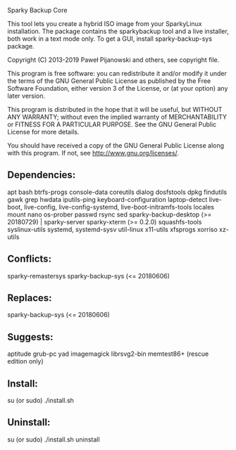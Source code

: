 Sparky Backup Core

This tool lets you create a hybrid ISO image from your SparkyLinux installation. The package contains the sparkybackup tool and a live installer, both work in a text mode only. To get a GUI, install sparky-backup-sys package. 

Copyright (C) 2013-2019 Paweł Pijanowski and others, see copyright file.

This program is free software: you can redistribute it and/or modify
it under the terms of the GNU General Public License as published by
the Free Software Foundation, either version 3 of the License, or
(at your option) any later version.

This program is distributed in the hope that it will be useful,
but WITHOUT ANY WARRANTY; without even the implied warranty of
MERCHANTABILITY or FITNESS FOR A PARTICULAR PURPOSE.  See the
GNU General Public License for more details.

You should have received a copy of the GNU General Public License
along with this program.  If not, see <http://www.gnu.org/licenses/>.

Dependencies:
---------------
apt
bash
btrfs-progs
console-data
coreutils
dialog
dosfstools
dpkg
findutils
gawk
grep
hwdata
iputils-ping
keyboard-configuration
laptop-detect
live-boot, live-config, live-config-systemd, live-boot-initramfs-tools
locales
mount
nano
os-prober
passwd
rsync
sed
sparky-backup-desktop (>= 20180729) | sparky-server
sparky-xterm (>= 0.2.0)
squashfs-tools
syslinux-utils
systemd, systemd-sysv
util-linux
x11-utils
xfsprogs
xorriso
xz-utils

Conflicts:
------------
sparky-remastersys
sparky-backup-sys (<= 20180606)

Replaces:
------------
sparky-backup-sys (<= 20180606)

Suggests:
-------------
aptitude
grub-pc
yad
imagemagick
librsvg2-bin
memtest86+ (rescue edition only)

Install:
-------------
su (or sudo) 
./install.sh

Uninstall:
-------------
su (or sudo)
./install.sh uninstall

